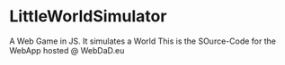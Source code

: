 LittleWorldSimulator
====================

A Web Game in JS. It simulates a World
This is the SOurce-Code for the WebApp hosted @ WebDaD.eu
